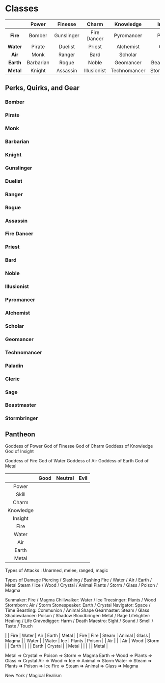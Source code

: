 # Classes

|           | Power     | Finesse    | Charm       | Knowledge    | Insight      |
|:---------:|:---------:|:----------:|:-----------:|:------------:|:------------:|
| **Fire**  | Bomber    | Gunslinger | Fire Dancer | Pyromancer   | Paladin      |
| **Water** | Pirate    | Duelist    | Priest      | Alchemist    | Cleric       |
| **Air**   | Monk      | Ranger     | Bard        | Scholar      | Sage         |
| **Earth** | Barbarian | Rogue      | Noble       | Geomancer    | Beastmaster  |
| **Metal** | Knight    | Assassin   | Illusionist | Technomancer | Stormbringer |

## Perks, Quirks, and Gear

### Bomber


### Pirate


### Monk


### Barbarian


### Knight


### Gunslinger


### Duelist


### Ranger


### Rogue


### Assassin


### Fire Dancer


### Priest


### Bard


### Noble


### Illusionist


### Pyromancer  


### Alchemist


### Scholar


### Geomancer   


### Technomancer


### Paladin     


### Cleric      


### Sage        


### Beastmaster 


### Stormbringer


## Pantheon
Goddess of Power
God of Finesse
God of Charm
Goddess of Knowledge
God of Insight

Goddess of Fire
God of Water
Goddess of Air
Goddess of Earth
God of Metal

|           | Good | Neutral | Evil |
|:---------:|:---:|:---:|:---:|
| Power     |  |  |  |
| Skill     |  |  |  |
| Charm     |  |  |  |
| Knowledge |  |  |  |
| Insight   |  |  |  |
| Fire      |  |  |  |
| Water     |  |  |  |
| Air       |  |  |  |
| Earth     |  |  |  |
| Metal     |  |  |  |

Types of Attacks
: Unarmed, melee, ranged, magic

Types of Damage
Piercing / Slashing / Bashing
Fire / Water / Air / Earth / Metal
Steam / Ice / Wood / Crystal / Animal
Plants / Storm / Glass / Poison / Magma

Sunmaker: Fire / Magma
Chillwalker: Water / Ice
Treesinger: Plants / Wood
Stormborn: Air / Storm
Stonespeaker: Earth / Crystal
Navigator: Space / Time
Beastling: Communion / Animal Shape
Gearmaster: Steam / Glass
Shadowdancer: Poison / Shadow
Bloodbringer: Metal / Rage
Lifelighter: Healing / Life
Gravedigger: Harm / Death
Maestro: Sight / Sound / Smell / Taste / Touch

|       | Fire  | Water | Air    | Earth  | Metal   |
| Fire  | Fire  | Steam | Animal | Glass  | Magma   |
| Water |       | Water | Ice    | Plants | Poison  |
| Air   |  |            | Air    | Wood   | Storm   |
| Earth |  |  |                  | Earth  | Crystal |
| Metal |  |  |  |                        | Metal   |

Metal => Crystal => Poison => Storm  => Magma
Earth => Wood    => Plants => Glass  => Crystal
Air   => Wood    => Ice    => Animal => Storm
Water => Steam   => Plants => Poison => Ice
Fire  => Steam   => Animal => Glass  => Magma





New York / 
Magical Realism
